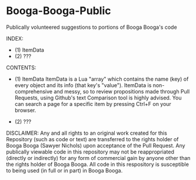 # Booga-Booga-Public
Publically volunteered suggestions to portions of Booga Booga's code

INDEX:
- (1) ItemData
- (2) ???



CONTENTS:

- (1) ItemData
ItemData is a Lua "array" which contains the name (key) of every object and its info (that key's "value"). ItemData is non-comprehensive and messy, so to review propositions made through Pull Requests, using Github's text Comparison tool is highly advised. You can search a page for a specific item by pressing Ctrl+F on your browser.
    
- (2) ???

DISCLAIMER:
Any and all rights to an original work created for this Repository (such as code or text) are transferred to the rights holder of Booga Booga (Sawyer Nichols) upon acceptance of the Pull Request. Any publically viewable code in this repository may not be reappropriated (directly or indirectly) for any form of commercial gain by anyone other than the rights holder of Booga Booga. All code in this respository is susceptible to being used (in full or in part) in Booga Booga.
